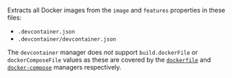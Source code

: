 Extracts all Docker images from the `image` and `features` properties in these files:

- `.devcontainer.json`
- `.devcontainer/devcontainer.json`

The `devcontainer` manager does _not_ support `build.dockerFile` or `dockerComposeFile` values as these are covered by the [`dockerfile`](../dockerfile/readme.md) and [`docker-compose`](../docker-compose/readme.md) managers respectively.
